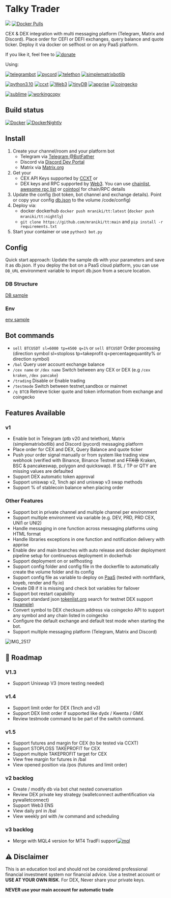 # Talky Trader
 [![](https://i.imgur.io/Q7iDDyB_d.webp?maxwidth=640&shape=thumb&fidelity=medium)](https://github.com/mraniki/tt) 
[![Docker Pulls](https://badgen.net/docker/pulls/mraniki/tt)](https://hub.docker.com/r/mraniki/tt)

 CEX & DEX integration with multi messaging platform (Telegram, Matrix and Discord). Place order for CEFI or DEFI exchanges, query balance and quote ticker. Deploy it via docker on selfhost or on any PaaS  platform. 


If you like it, feel free to 
[![donate](https://badgen.net/badge/icon/coindrop/6F4E37?icon=buymeacoffee&label)](https://coindrop.to/mraniki)

Using:

[![telegrambot](https://badgen.net/badge/icon/telegrambot?icon=telegram&label)](https://t.me/pythontelegrambotchannel)
[![pycord](https://badgen.net/badge/icon/pycord?icon=discord&label)](https://github.com/Pycord-Development/pycord)
[![telethon](https://badgen.net/badge/icon/telethon?icon=telegram&label)](https://github.com/LonamiWebs/Telethon)
[![simplematrixbotlib](https://badgen.net/badge/icon/simplematrixbotlib?icon=medium&label)](https://codeberg.org/imbev/simplematrixbotlib)

[![python3.10](https://badgen.net/badge/icon/3.10/black?icon=pypi&label)](https://www.python.org/downloads/release/python-3100/)
[![ccxt](https://badgen.net/badge/icon/ccxt/black?icon=libraries&label)](https://github.com/ccxt/ccxt)
[![Web3](https://badgen.net/badge/icon/web3/black?icon=libraries&label)](https://github.com/ethereum/web3.py)
[![tinyDB](https://badgen.net/badge/icon/tinyDB/black?icon=libraries&label)](https://github.com/msiemens/tinydb)
[![apprise](https://badgen.net/badge/icon/apprise/black?icon=libraries&label)](https://github.com/caronc/apprise)
[![coingecko](https://badgen.net/badge/icon/coingecko/black?icon=libraries&label)](https://github.com/coingecko)

[![sublime](https://badgen.net/badge/icon/sublime/F96854?icon=terminal&label)](https://www.sublimetext.com/)
[![workingcopy](https://badgen.net/badge/icon/workingcopy/16DCCD?icon=github&label)](https://workingcopy.app/)

## Build status
[![Docker](https://github.com/mraniki/tt/actions/workflows/DockerHub.yml/badge.svg)](https://github.com/mraniki/tt/actions/workflows/DockerHub.yml) [![DockerNightly](https://github.com/mraniki/tt/actions/workflows/DockerHub_Nightly.yml/badge.svg)](https://github.com/mraniki/tt/actions/workflows/DockerHub_Nightly.yml)

## Install
1) Create your channel/room and your platform bot 
    - Telegram via [Telegram @BotFather](https://core.telegram.org/bots/tutorial)
    - Discord via [Discord Dev Portal](https://discord.com/developers/docs/intro)
    - Matrix via [Matrix.org](https://turt2live.github.io/matrix-bot-sdk/index.html)
2) Get your 
    - CEX API Keys supported by [CCXT](https://github.com/ccxt/ccxt) or 
    - DEX keys and RPC supported by [Web3](https://github.com/ethereum/web3.py). You can use [chainlist](https://chainlist.org), [awesome rpc list](https://github.com/arddluma/awesome-list-rpc-nodes-providers) or [cointool](https://cointool.app/) for chain/RPC details
3) Update the config (bot token, bot channel and exchange details). Point or copy your config [db.json](config/db.json.sample) to the volume /code/config)
4) Deploy via:
    - docker dockerhub `docker push mraniki/tt:latest` (`docker push mraniki/tt:nightly`)
    - `git clone https://github.com/mraniki/tt:main` and `pip install -r requirements.txt` 
5) Start your container or use `python3 bot.py`

## Config
Quick start approach: Update the sample db with your parameters and save it as db.json. If you deploy the bot on a PaaS cloud platform, you can use `DB_URL` environment variable to import db.json from a secure location.

### DB Structure
[DB sample](config/db.json.sample)

### Env
[env sample](config/env.sample)

## Bot commands
 - `sell BTCUSDT sl=6000 tp=4500 q=1%` or `sell BTCUSDT` Order processing (direction symbol sl=stoploss tp=takeprofit q=percentagequantity% or direction symbol)
 - `/bal` Query user account exchange balance
 - `/cex name` or `/dex name` Switch between any CEX or DEX (e.g `/cex kraken`, `/dex pancake`)
 - `/trading` Disable or Enable trading
 - `/testmode` Switch between testnet,sandbox or mainnet  
 - `/q BTCB` Retrieve ticker quote and token information from exchange and coingecko

## Features Available
 
 ### v1 
 - Enable bot in Telegram (ptb v20 and telethon), Matrix (simplematrixbotlib) and Discord (pycord) messaging platform
 - Place order for CEX and DEX, Query Balance and quote ticker
 - Push your order signal manually or from system like trading view webhook (verified with Binance, Binance Testnet and ~~FTX😠~~ Kraken, BSC & pancakeswap, polygon and quickswap). If SL / TP or QTY are missing values are defaulted
 - Support DEX automatic token approval
 - Support uniswap v2, 1inch api and uniswap v3 swap methods
 - Support % of stablecoin balance when placing order
 
 ### Other Features
 - Support bot in private channel and multiple channel per environment
 - Support multiple environment via variable (e.g. DEV, PRD, PRD CEX, UNI1 or UNI2)
 - Handle messaging in one function across messaging platforms using HTML format
 - Handle libraries exceptions in one function and notification delivery with apprise 
 - Enable dev and main branches with auto release and docker deployment pipeline setup for continueous deployment in dockerhub
 - Support deployment on  or selfhosting 
 - Support config folder and config file in the dockerfile to automatically create the volume folder and its config
 - Support config file as variable to deploy on [PaaS](https://github.com/ripienaar/free-for-dev#paas) (tested with northflank, koyeb, render and fly.io)
 - Create DB if it is missing and check bot variables for failover
 - Support bot restart capability
 - Support standard json [tokenlist.org](tokenlist.org) search for testnet DEX support [(example)](https://github.com/mraniki/tokenlist/blob/main/testnet.json)
 - Convert symbol to DEX checksum address via coingecko API to support any symbol and any chain listed in coingecko
 - Configure the default exchange and default test mode when starting the bot.
 - Support multiple messaging platform (Telegram, Matrix and Discord) 

![IMG_2517](https://user-images.githubusercontent.com/8766259/199422978-dc3322d9-164b-42af-9cf2-84c6bc3dae29.jpg)


## 🚧 Roadmap


### V1.3
- Support Uniswap V3 (more testing needed)

### v1.4
- Support limit order for DEX (1inch and v3)
- Support DEX limit order if supported like dydx / Kwenta / GMX
- Review testmode command to be part of the switch command.

### v1.5

- Support futures and margin for CEX (to be tested via CCXT)
- Support STOPLOSS TAKEPROFIT for CEX
- Support multiple TAKEPROFIT target for CEX
- View free margin for futures in /bal
- View opened position via /pos (futures and limit order)

### v2 backlog
- Create / modify db via bot chat nested conversation
- Review DEX private key strategy (walletconnect authentification via pywalletconnect)
- Support Web3 ENS
- View daily pnl in /bal
- View weekly pnl with /w command and scheduling

### v3 backlog
- Merge with MQL4 version for MT4 TradFi support[![mql](https://badgen.net/badge/icon/mql/black?icon=libraries&label)](https://mql5.com/) 


 ## ⚠️ Disclaimer
 This is an education tool and should not be considered professional financial investment system nor financial advice. Use a testnet account or **USE AT YOUR OWN RISK**. For DEX, Never share your private keys.
 
 **NEVER use your main account for automatic trade**
